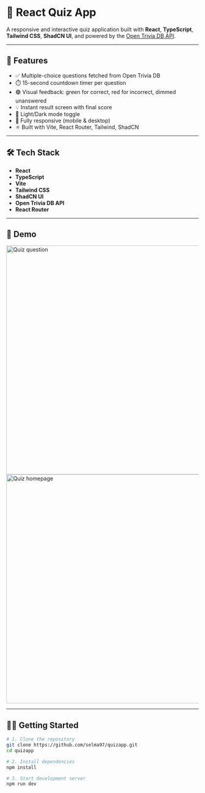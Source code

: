 # 🧠 React Quiz App

A responsive and interactive quiz application built with **React**, **TypeScript**, **Tailwind CSS**, **ShadCN UI**, and powered by the [Open Trivia DB API](https://opentdb.com/).

---

## 🚀 Features

- ✅ Multiple-choice questions fetched from Open Trivia DB
- ⏱️ 15-second countdown timer per question
- 🟢 Visual feedback: green for correct, red for incorrect, dimmed unanswered
- 💡 Instant result screen with final score
- 🌙 Light/Dark mode toggle
- 📱 Fully responsive (mobile & desktop)
- ⚛️ Built with Vite, React Router, Tailwind, ShadCN

---

## 🛠️ Tech Stack

- **React**
- **TypeScript**
- **Vite**
- **Tailwind CSS**
- **ShadCN UI**
- **Open Trivia DB API**
- **React Router**

---

## 📸 Demo

<!-- Replace this with your image -->

<img src="https://github.com/user-attachments/assets/a15b6515-2003-4215-8e81-7bc118ec8846" alt="Quiz question" width="600"/>
<img src="https://github.com/user-attachments/assets/32c5a51b-1612-489c-98e5-ad469b00ef58" alt="Quiz homepage" width="600"/>

---

## 🧑‍💻 Getting Started

```bash
# 1. Clone the repository
git clone https://github.com/selma97/quizapp.git
cd quizapp

# 2. Install dependencies
npm install

# 3. Start development server
npm run dev



